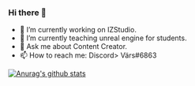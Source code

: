 ### Hi there 👋

- 🔭 I’m currently working on IZStudio.
- 🌱 I’m currently teaching unreal engine for students.
- 💬 Ask me about Content Creator.
- 📫 How to reach me: Discord> Värs#6863

[![Anurag's github stats](https://github-readme-stats.vercel.app/api?username=virusability)](https://github.com/anuraghazra/github-readme-stats)
